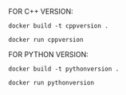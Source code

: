 FOR C++ VERSION:

    docker build -t cppversion .

    docker run cppversion

FOR PYTHON VERSION:

    docker build -t pythonversion .

    docker run pythonversion